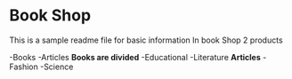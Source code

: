 # Book Shop
This is a sample readme file for basic information
In book Shop 2 products

-Books
-Articles
**Books are divided**
-Educational
-Literature
**Articles**
-Fashion
-Science

